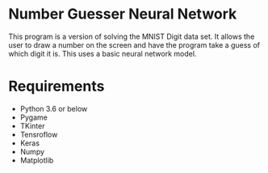 # Number Guesser Neural Network

This program is a version of solving the MNIST Digit data set. It allows the user to draw a number on the screen and have the program take a guess of which digit it is. This uses a basic neural network model.

# Requirements
- Python 3.6 or below
- Pygame
- TKinter
- Tensroflow
- Keras
- Numpy
- Matplotlib
